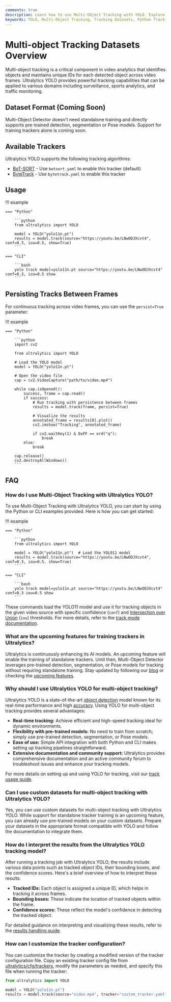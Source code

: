```yaml
---
comments: true
description: Learn how to use Multi-Object Tracking with YOLO. Explore dataset formats, tracking algorithms, and implementation examples using Python or CLI for real-time object tracking.
keywords: YOLO, Multi-Object Tracking, Tracking Datasets, Python Tracking Example, CLI Tracking Example, Object Detection, Ultralytics, AI, Machine Learning, BoT-SORT, ByteTrack
---
```


# Multi-object Tracking Datasets Overview

Multi-object tracking is a critical component in video analytics that identifies objects and maintains unique IDs for each detected object across video frames. Ultralytics YOLO provides powerful tracking capabilities that can be applied to various domains including surveillance, sports analytics, and traffic monitoring.

## Dataset Format (Coming Soon)

Multi-Object Detector doesn't need standalone training and directly supports pre-trained detection, segmentation or Pose models. Support for training trackers alone is coming soon.

## Available Trackers

Ultralytics YOLO supports the following tracking algorithms:

- [BoT-SORT](https://github.com/NirAharon/BoT-SORT) - Use `botsort.yaml` to enable this tracker (default)
- [ByteTrack](https://github.com/ifzhang/ByteTrack) - Use `bytetrack.yaml` to enable this tracker

## Usage

!!! example

    === "Python"

        ```python
        from ultralytics import YOLO

        model = YOLO("yolo11n.pt")
        results = model.track(source="https://youtu.be/LNwODJXcvt4", conf=0.3, iou=0.5, show=True)
        ```

    === "CLI"

        ```bash
        yolo track model=yolo11n.pt source="https://youtu.be/LNwODJXcvt4" conf=0.3, iou=0.5 show
        ```

## Persisting Tracks Between Frames

For continuous tracking across video frames, you can use the `persist=True` parameter:

!!! example

    === "Python"

        ```python
        import cv2

        from ultralytics import YOLO

        # Load the YOLO model
        model = YOLO("yolo11n.pt")

        # Open the video file
        cap = cv2.VideoCapture("path/to/video.mp4")

        while cap.isOpened():
            success, frame = cap.read()
            if success:
                # Run tracking with persistence between frames
                results = model.track(frame, persist=True)

                # Visualize the results
                annotated_frame = results[0].plot()
                cv2.imshow("Tracking", annotated_frame)

                if cv2.waitKey(1) & 0xFF == ord("q"):
                    break
            else:
                break

        cap.release()
        cv2.destroyAllWindows()
        ```

## FAQ

### How do I use Multi-Object Tracking with Ultralytics YOLO?

To use Multi-Object Tracking with Ultralytics YOLO, you can start by using the Python or CLI examples provided. Here is how you can get started:

!!! example

    === "Python"

        ```python
        from ultralytics import YOLO

        model = YOLO("yolo11n.pt")  # Load the YOLO11 model
        results = model.track(source="https://youtu.be/LNwODJXcvt4", conf=0.3, iou=0.5, show=True)
        ```

    === "CLI"

        ```bash
        yolo track model=yolo11n.pt source="https://youtu.be/LNwODJXcvt4" conf=0.3 iou=0.5 show
        ```

These commands load the YOLO11 model and use it for tracking objects in the given video source with specific confidence (`conf`) and [Intersection over Union](https://www.ultralytics.com/glossary/intersection-over-union-iou) (`iou`) thresholds. For more details, refer to the [track mode documentation](../../modes/track.md).

### What are the upcoming features for training trackers in Ultralytics?

Ultralytics is continuously enhancing its AI models. An upcoming feature will enable the training of standalone trackers. Until then, Multi-Object Detector leverages pre-trained detection, segmentation, or Pose models for tracking without requiring standalone training. Stay updated by following our [blog](https://www.ultralytics.com/blog) or checking the [upcoming features](../../reference/trackers/track.md).

### Why should I use Ultralytics YOLO for multi-object tracking?

Ultralytics YOLO is a state-of-the-art [object detection](https://www.ultralytics.com/glossary/object-detection) model known for its real-time performance and high [accuracy](https://www.ultralytics.com/glossary/accuracy). Using YOLO for multi-object tracking provides several advantages:

- **Real-time tracking:** Achieve efficient and high-speed tracking ideal for dynamic environments.
- **Flexibility with pre-trained models:** No need to train from scratch; simply use pre-trained detection, segmentation, or Pose models.
- **Ease of use:** Simple API integration with both Python and CLI makes setting up tracking pipelines straightforward.
- **Extensive documentation and community support:** Ultralytics provides comprehensive documentation and an active community forum to troubleshoot issues and enhance your tracking models.

For more details on setting up and using YOLO for tracking, visit our [track usage guide](../../modes/track.md).

### Can I use custom datasets for multi-object tracking with Ultralytics YOLO?

Yes, you can use custom datasets for multi-object tracking with Ultralytics YOLO. While support for standalone tracker training is an upcoming feature, you can already use pre-trained models on your custom datasets. Prepare your datasets in the appropriate format compatible with YOLO and follow the documentation to integrate them.

### How do I interpret the results from the Ultralytics YOLO tracking model?

After running a tracking job with Ultralytics YOLO, the results include various data points such as tracked object IDs, their bounding boxes, and the confidence scores. Here's a brief overview of how to interpret these results:

- **Tracked IDs:** Each object is assigned a unique ID, which helps in tracking it across frames.
- **Bounding boxes:** These indicate the location of tracked objects within the frame.
- **Confidence scores:** These reflect the model's confidence in detecting the tracked object.

For detailed guidance on interpreting and visualizing these results, refer to the [results handling guide](../../reference/engine/results.md).

### How can I customize the tracker configuration?

You can customize the tracker by creating a modified version of the tracker configuration file. Copy an existing tracker config file from [ultralytics/cfg/trackers](https://github.com/ultralytics/ultralytics/tree/main/ultralytics/cfg/trackers), modify the parameters as needed, and specify this file when running the tracker:

```python
from ultralytics import YOLO

model = YOLO("yolo11n.pt")
results = model.track(source="video.mp4", tracker="custom_tracker.yaml")
```
